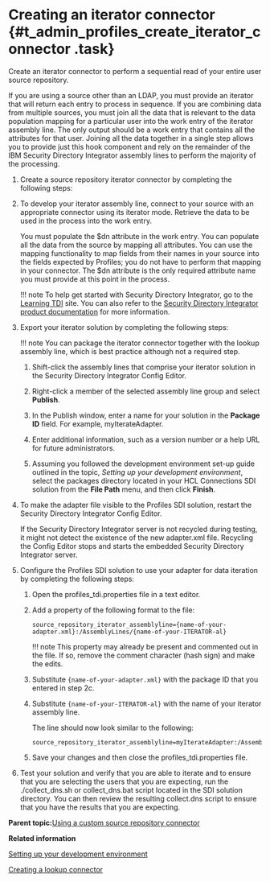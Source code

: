 # Creating an iterator connector {#t_admin_profiles_create_iterator_connector .task}

Create an iterator connector to perform a sequential read of your entire user source repository.

If you are using a source other than an LDAP, you must provide an iterator that will return each entry to process in sequence. If you are combining data from multiple sources, you must join all the data that is relevant to the data population mapping for a particular user into the work entry of the iterator assembly line. The only output should be a work entry that contains all the attributes for that user. Joining all the data together in a single step allows you to provide just this hook component and rely on the remainder of the IBM Security Directory Integrator assembly lines to perform the majority of the processing.

1.  Create a source repository iterator connector by completing the following steps:
2.  To develop your iterator assembly line, connect to your source with an appropriate connector using its iterator mode. Retrieve the data to be used in the process into the work entry.

    You must populate the $dn attribute in the work entry. You can populate all the data from the source by mapping all attributes. You can use the mapping functionality to map fields from their names in your source into the fields expected by Profiles; you do not have to perform that mapping in your connector. The $dn attribute is the only required attribute name you must provide at this point in the process.

    !!! note
    To help get started with Security Directory Integrator, go to the [Learning TDI](http://www.tdi-users.org/twiki/bin/view/Integrator/LearningTDI) site. You can also refer to the [Security Directory Integrator product documentation](https://www.ibm.com/docs/sdi/7.2.0) for more information.

3.  Export your iterator solution by completing the following steps:

    !!! note
    You can package the iterator connector together with the lookup assembly line, which is best practice although not a required step.

    1.  Shift-click the assembly lines that comprise your iterator solution in the Security Directory Integrator Config Editor.

    2.  Right-click a member of the selected assembly line group and select **Publish**.

    3.  In the Publish window, enter a name for your solution in the **Package ID** field. For example, myIterateAdapter.

    4.  Enter additional information, such as a version number or a help URL for future administrators.

    5.  Assuming you followed the development environment set-up guide outlined in the topic, *Setting up your development environment*, select the packages directory located in your HCL Connections SDI solution from the **File Path** menu, and then click **Finish**.

4.  To make the adapter file visible to the Profiles SDI solution, restart the Security Directory Integrator Config Editor.

    If the Security Directory Integrator server is not recycled during testing, it might not detect the existence of the new adapter.xml file. Recycling the Config Editor stops and starts the embedded Security Directory Integrator server.

5.  Configure the Profiles SDI solution to use your adapter for data iteration by completing the following steps:

    1.  Open the profiles\_tdi.properties file in a text editor.

    2.  Add a property of the following format to the file:

        ```
        source_repository_iterator_assemblyline={name-of-your-adapter.xml}:/AssemblyLines/{name-of-your-ITERATOR-al}
        ```

        !!! note
    This property may already be present and commented out in the file. If so, remove the comment character \(hash sign\) and make the edits.

    3.  Substitute `{name-of-your-adapter.xml}` with the package ID that you entered in step 2c.

    4.  Substitute `{name-of-your-ITERATOR-al}` with the name of your iterator assembly line.

        The line should now look similar to the following:

        ```
        source_repository_iterator_assemblyline=myIterateAdapter:/AssemblyLines/iterate_over_csv_file
        ```

    5.  Save your changes and then close the profiles\_tdi.properties file.

6.  Test your solution and verify that you are able to iterate and to ensure that you are selecting the users that you are expecting, run the ./collect\_dns.sh or collect\_dns.bat script located in the SDI solution directory. You can then review the resulting collect.dns script to ensure that you have the results that you are expecting.


**Parent topic:**[Using a custom source repository connector](../admin/c_admin_profiles_create_custom_source_repos_connector.md)

**Related information**  


[Setting up your development environment](../admin/t_admin_profiles_config_tdi_dev_environment.md)

[Creating a lookup connector](../admin/t_admin_profiles_create_lookup_connector.md)


